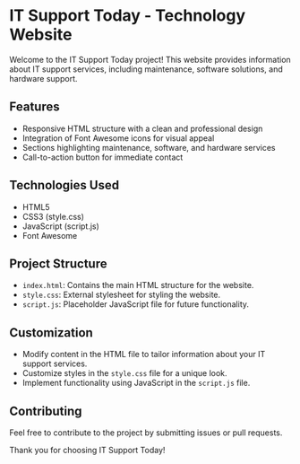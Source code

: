 # IT Support Today - Technology Website

Welcome to the IT Support Today project! This website provides information about IT support services, including maintenance, software solutions, and hardware support.

## Features

- Responsive HTML structure with a clean and professional design
- Integration of Font Awesome icons for visual appeal
- Sections highlighting maintenance, software, and hardware services
- Call-to-action button for immediate contact

## Technologies Used

- HTML5
- CSS3 (style.css)
- JavaScript (script.js)
- Font Awesome

## Project Structure

- `index.html`: Contains the main HTML structure for the website.
- `style.css`: External stylesheet for styling the website.
- `script.js`: Placeholder JavaScript file for future functionality.

## Customization

- Modify content in the HTML file to tailor information about your IT support services.
- Customize styles in the `style.css` file for a unique look.
- Implement functionality using JavaScript in the `script.js` file.

## Contributing

Feel free to contribute to the project by submitting issues or pull requests.

Thank you for choosing IT Support Today!
